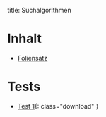 title: Suchalgorithmen

# Inhalt
* [Foliensatz](slides/search.html)

# Tests
* [Test 1](test1.pdf){: class="download" }